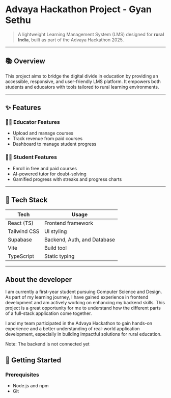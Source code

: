 # Advaya Hackathon Project - Gyan Sethu

> A lightweight Learning Management System (LMS) designed for **rural India**, built as part of the Advaya Hackathon 2025.

---

## 📚 Overview

This project aims to bridge the digital divide in education by providing an accessible, responsive, and user-friendly LMS platform. It empowers both students and educators with tools tailored to rural learning environments.

---

## ✨ Features

### 👩‍🏫 Educator Features
- Upload and manage courses
- Track revenue from paid courses
- Dashboard to manage student progress

### 👨‍🎓 Student Features
- Enroll in free and paid courses
- AI-powered tutor for doubt-solving
- Gamified progress with streaks and progress charts

---

## 🧰 Tech Stack

| Tech         | Usage                         |
|--------------|-------------------------------|
| React (TS)   | Frontend framework             |
| Tailwind CSS | UI styling                     |
| Supabase     | Backend, Auth, and Database    |
| Vite         | Build tool                     |
| TypeScript   | Static typing                  |

---
## About the developer
I am currently a first-year student pursuing Computer Science and Design. As part of my learning journey, I have gained experience in frontend development and am actively working on enhancing my backend skills. This project is a great opportunity for me to understand how the different parts of a full-stack application come together.

I and my team participated in the Advaya Hackathon to gain hands-on experience and a better understanding of real-world application development, especially in building impactful solutions for rural education.

Note: The backend is not connected yet

## 🚀 Getting Started

### Prerequisites

- Node.js and npm
- Git


